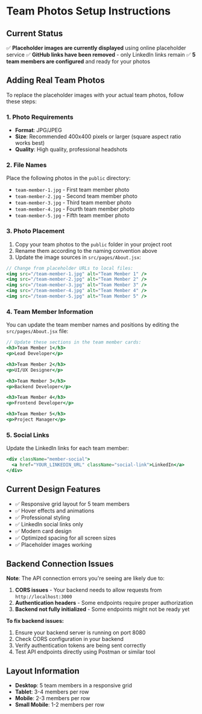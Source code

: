# Team Photos Setup Instructions

## Current Status
✅ **Placeholder images are currently displayed** using online placeholder service
✅ **GitHub links have been removed** - only LinkedIn links remain
✅ **5 team members are configured** and ready for your photos

## Adding Real Team Photos

To replace the placeholder images with your actual team photos, follow these steps:

### 1. Photo Requirements
- **Format**: JPG/JPEG
- **Size**: Recommended 400x400 pixels or larger (square aspect ratio works best)
- **Quality**: High quality, professional headshots

### 2. File Names
Place the following photos in the `public` directory:
- `team-member-1.jpg` - First team member photo
- `team-member-2.jpg` - Second team member photo  
- `team-member-3.jpg` - Third team member photo
- `team-member-4.jpg` - Fourth team member photo
- `team-member-5.jpg` - Fifth team member photo

### 3. Photo Placement
1. Copy your team photos to the `public` folder in your project root
2. Rename them according to the naming convention above
3. Update the image sources in `src/pages/About.jsx`:

```jsx
// Change from placeholder URLs to local files:
<img src="/team-member-1.jpg" alt="Team Member 1" />
<img src="/team-member-2.jpg" alt="Team Member 2" />
<img src="/team-member-3.jpg" alt="Team Member 3" />
<img src="/team-member-4.jpg" alt="Team Member 4" />
<img src="/team-member-5.jpg" alt="Team Member 5" />
```

### 4. Team Member Information
You can update the team member names and positions by editing the `src/pages/About.jsx` file:

```jsx
// Update these sections in the team member cards:
<h3>Team Member 1</h3>
<p>Lead Developer</p>

<h3>Team Member 2</h3>
<p>UI/UX Designer</p>

<h3>Team Member 3</h3>
<p>Backend Developer</p>

<h3>Team Member 4</h3>
<p>Frontend Developer</p>

<h3>Team Member 5</h3>
<p>Project Manager</p>
```

### 5. Social Links
Update the LinkedIn links for each team member:
```jsx
<div className="member-social">
  <a href="YOUR_LINKEDIN_URL" className="social-link">LinkedIn</a>
</div>
```

## Current Design Features
- ✅ Responsive grid layout for 5 team members
- ✅ Hover effects and animations
- ✅ Professional styling
- ✅ LinkedIn social links only
- ✅ Modern card design
- ✅ Optimized spacing for all screen sizes
- ✅ Placeholder images working

## Backend Connection Issues

**Note**: The API connection errors you're seeing are likely due to:
1. **CORS issues** - Your backend needs to allow requests from `http://localhost:3000`
2. **Authentication headers** - Some endpoints require proper authorization
3. **Backend not fully initialized** - Some endpoints might not be ready yet

**To fix backend issues:**
1. Ensure your backend server is running on port 8080
2. Check CORS configuration in your backend
3. Verify authentication tokens are being sent correctly
4. Test API endpoints directly using Postman or similar tool

## Layout Information
- **Desktop**: 5 team members in a responsive grid
- **Tablet**: 3-4 members per row
- **Mobile**: 2-3 members per row
- **Small Mobile**: 1-2 members per row
